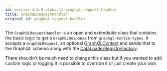 ```yaml
---
id: version-4.0.0-alpha.11-graphql-request-handler
title: GraphQLRequestHandler
original_id: graphql-request-handler
---
```


The `GraphQLRequestHandler` is an open and extendable class that contains the basic logic to get a `GraphQLResponse` from `graphql-kotlin-types`.
It accepts a `GraphQLRequest`, an optional [GraphQLContext](./graphql-context-factory.md) and sends that to the GraphQL schema along with the [DataLoaderRegistryFactory](./data-loader-registry-factory.md).

There shouldn't be much need to change this class but if you wanted to add custom logic or logging it is possible to override it or just create your own.
